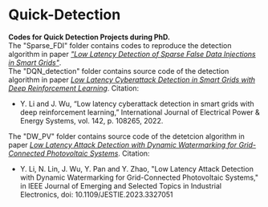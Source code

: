 # Quick-Detection
**Codes for Quick Detection Projects during PhD.**\
The "Sparse_FDI" folder contains codes to reproduce the detection algorithm in paper [*"Low Latency Detection of Sparse False
Data Injections in Smart Grids"*](https://ieeexplore.ieee.org/document/8485421).\
The "DQN_detection" folder contains source code of the detection algorithm in paper [*Low Latency Cyberattack Detection in 
Smart Grids with Deep Reinforcement Learning*](https://www.sciencedirect.com/science/article/abs/pii/S0142061522002897). Citation:
- Y. Li and J. Wu, “Low latency cyberattack detection in smart grids with deep reinforcement learning,” International Journal of Electrical Power & Energy Systems, vol. 142, p. 108265, 2022.

The "DW_PV" folder contains source code of the detetcion algorithm in paper [*Low Latency Attack Detection with Dynamic Watermarking for Grid-Connected Photovoltaic Systems*](https://ieeexplore.ieee.org/abstract/document/10304585). Citation:
- Y. Li, N. Lin, J. Wu, Y. Pan and Y. Zhao, "Low Latency Attack Detection with Dynamic Watermarking for Grid-Connected Photovoltaic Systems," in IEEE Journal of Emerging and Selected Topics in Industrial Electronics, doi: 10.1109/JESTIE.2023.3327051

